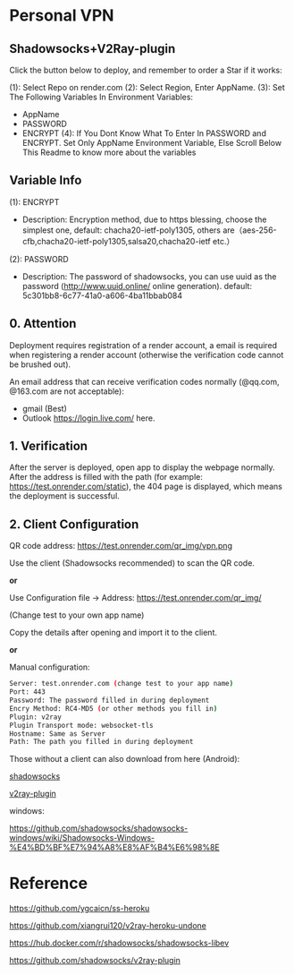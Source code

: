 # Personal VPN
## Shadowsocks+V2Ray-plugin

Click the button below to deploy, and remember to order a Star if it works:

(1): Select Repo on render.com
(2): Select Region, Enter AppName.
(3): Set The Following Variables In Environment Variables:
- AppName
- PASSWORD
- ENCRYPT
(4): If You Dont Know What To Enter In PASSWORD and ENCRYPT. Set Only AppName Environment Variable, Else Scroll Below This Readme to know more about the variables

## Variable Info

(1): ENCRYPT
- Description: Encryption method, due to https blessing, choose the simplest one, default: chacha20-ietf-poly1305, others are（aes-256-cfb,chacha20-ietf-poly1305,salsa20,chacha20-ietf etc.）

(2): PASSWORD
- Description: The password of shadowsocks, you can use uuid as the password (http://www.uuid.online/ online generation). default: 5c301bb8-6c77-41a0-a606-4ba11bbab084

## 0. Attention

Deployment requires registration of a render account, a email is required when registering a render account (otherwise the verification code cannot be brushed out). 

An email address that can receive verification codes normally (@qq.com, @163.com are not acceptable):
- gmail (Best) 
- Outlook <https://login.live.com/> here.

## 1. Verification

After the server is deployed, open app to display the webpage normally. After the address is filled with the path (for example: <https://test.onrender.com/static>), the 404 page is displayed, which means the deployment is successful.

## 2. Client Configuration

QR code address: https://test.onrender.com/qr_img/vpn.png

Use the client (Shadowsocks recommended) to scan the QR code.

**or**

Use Configuration file -> Address: https://test.onrender.com/qr_img/

(Change test to your own app name)

Copy the details after opening and import it to the client.

**or**

Manual configuration:

```sh
Server: test.onrender.com (change test to your app name)
Port: 443
Password: The password filled in during deployment
Encry Method: RC4-MD5 (or other methods you fill in)
Plugin: v2ray
Plugin Transport mode: websocket-tls
Hostname: Same as Server
Path: The path you filled in during deployment
```

Those without a client can also download from here (Android):

[shadowsocks](https://github.com/shadowsocks/shadowsocks-android/releases/latest/download/shadowsocks--universal-5.1.9.apk)

[v2ray-plugin](https://github.com/shadowsocks/v2ray-plugin-android/releases/latest/download/v2ray-arm64-v8a-1.3.1.apk)

windows:

<https://github.com/shadowsocks/shadowsocks-windows/wiki/Shadowsocks-Windows-%E4%BD%BF%E7%94%A8%E8%AF%B4%E6%98%8E>


# Reference

https://github.com/ygcaicn/ss-heroku

https://github.com/xiangrui120/v2ray-heroku-undone

https://hub.docker.com/r/shadowsocks/shadowsocks-libev

https://github.com/shadowsocks/v2ray-plugin
